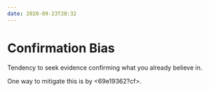 ```yaml
---
date: 2020-09-23T20:32
---
```


# Confirmation Bias

Tendency to seek evidence confirming what you already believe in.

One way to mitigate this is by <69e19362?cf>.
